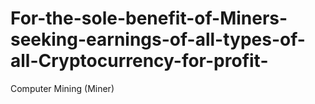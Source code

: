 # For-the-sole-benefit-of-Miners-seeking-earnings-of-all-types-of-all-Cryptocurrency-for-profit-
Computer Mining (Miner)
